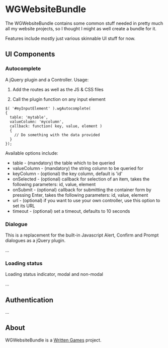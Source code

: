 WGWebsiteBundle
===============

The WGWebsiteBundle contains some common stuff needed in pretty much all
my website projects, so I thought I might as well create a bundle for it.

Features include mostly just various skinnable UI stuff for now.

## UI Components

### Autocomplete

A jQuery plugin and a Controller. Usage:

1. Add the routes as well as the JS & CSS files

2. Call the plugin function on any input element

```
$( '#myInputElement' ).wgAutocomplete(
{
  table: 'mytable',
  valueColumn: 'mycolumn',
  callback: function( key, value, element )
  {
    // Do something with the data provided
  }
});
```

Available options include:

* table - (mandatory) the table which to be queried
* valueColumn - (mandatory) the string column to be queried for
* keyColumn - (optional) the key column, default is 'id'
* onSelected - (optional) callback for selection of an item, takes the following parameters: id, value, element
* onSubmit - (optional) callback for submitting the container form by pressing Enter, takes the following parameters: id, value, element
* url - (optional) if you want to use your own controller, use this option to set its URL
* timeout - (optional) set a timeout, defaults to 10 seconds

### Dialogue

This is a replacement for the built-in Javascript Alert, Confirm and Prompt
dialogues as a jQuery plugin.

...

### Loading status

Loading status indicator, modal and non-modal

...

## Authentication

...

## About

WGWebsiteBundle is a [Written Games](http://www.writtengames.com) project.